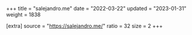 +++
title = "salejandro.me"
date = "2022-03-22"
updated = "2023-01-31"
weight = 1838

[extra]
source = "https://salejandro.me/"
ratio = 32
size = 2
+++
